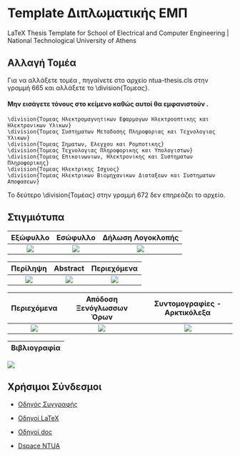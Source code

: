 # Template Διπλωματικής ΕΜΠ
 LaTeX Thesis Template for School of Electrical and Computer Engineering | National Technological University of Athens

## Αλλαγή Τομέα
Για να αλλάξετε τομέα , πηγαίνετε στο αρχείο ntua-thesis.cls στην γραμμή 665 και αλλάξετε το \division{Τομεας}.
#### Μην εισάγετε τόνους στο κείμενο καθώς αυτοί θα εμφανιστούν .
```
\division{Τομεας Ηλεκτρομαγνητικων Εφαρμογων Ηλεκτροοπτικης και Ηλεκτρονικων Υλικων}
\division{Τομεας Συστηματων Μεταδοσης Πληροφοριας και Τεχνολογιας Υλικων}
\division{Τομεας Σηματων, Ελεγχου και Ρομποτικης}
\division{Τομεας Τεχνολογιας Πληροφορικης και Υπολογιστων}
\division{Τομεας Επικοινωνιων, Ηλεκτρονικης και Συστηματων Πληροφορικης}
\division{Τομεας Ηλεκτρικης Ισχυος}
\division{Τομεας Ηλεκτρικων Βιομηχανικων Διαταξεων και Συστηματων Αποφασεων}
```
Το δεύτερο \division{Τομέας} στην γραμμή 672 δεν επηρεάζει το αρχείο.

## Στιγμιότυπα

|   Εξώφυλλο            |   Εσώφυλλο            |   Δήλωση Λογοκλοπής   |
|:---------------------:|:---------------------:|:---------------------:|
![](https://raw.githubusercontent.com/estamos/NTUA-ECE-Thesis-Template/master/examples/%CE%A0%CF%81%CF%8C%CF%84%CF%85%CF%80%CE%BF%20%CE%A3%CF%8D%CF%83%CF%84%CE%B7%CE%BC%CE%B1%20%CE%9F%CE%BC%CF%8C%CF%84%CE%B9%CE%BC%CF%89%CE%BD%20%CE%9A%CF%8C%CE%BC%CE%B2%CF%89%CE%BD%20%CE%92%CE%B1%CF%83%CE%B9%CF%83%CE%BC%CE%AD%CE%BD%CE%BF%20%CF%83%CE%B5%20%CE%A3%CF%87%CE%AE%CE%BC%CE%B1%CF%84%CE%B1%20RDF-01.png?token=AFVEPEB6TW7U42N7YQIADH26GBRGO)  | ![](https://raw.githubusercontent.com/estamos/NTUA-ECE-Thesis-Template/master/examples/%CE%A0%CF%81%CF%8C%CF%84%CF%85%CF%80%CE%BF%20%CE%A3%CF%8D%CF%83%CF%84%CE%B7%CE%BC%CE%B1%20%CE%9F%CE%BC%CF%8C%CF%84%CE%B9%CE%BC%CF%89%CE%BD%20%CE%9A%CF%8C%CE%BC%CE%B2%CF%89%CE%BD%20%CE%92%CE%B1%CF%83%CE%B9%CF%83%CE%BC%CE%AD%CE%BD%CE%BF%20%CF%83%CE%B5%20%CE%A3%CF%87%CE%AE%CE%BC%CE%B1%CF%84%CE%B1%20RDF-02.png?token=AFVEPEC777UP7D2JYUS6FFK6GBRMK) | ![](https://raw.githubusercontent.com/estamos/NTUA-ECE-Thesis-Template/master/examples/%CE%A0%CF%81%CF%8C%CF%84%CF%85%CF%80%CE%BF%20%CE%A3%CF%8D%CF%83%CF%84%CE%B7%CE%BC%CE%B1%20%CE%9F%CE%BC%CF%8C%CF%84%CE%B9%CE%BC%CF%89%CE%BD%20%CE%9A%CF%8C%CE%BC%CE%B2%CF%89%CE%BD%20%CE%92%CE%B1%CF%83%CE%B9%CF%83%CE%BC%CE%AD%CE%BD%CE%BF%20%CF%83%CE%B5%20%CE%A3%CF%87%CE%AE%CE%BC%CE%B1%CF%84%CE%B1%20RDF-03.png?token=AFVEPEAFCMNTFVEFZJENONC6GBRTI)


|   Περίληψη            |   Abstract            |   Περιεχόμενα         |
|:---------------------:|:---------------------:|:---------------------:|
![](https://raw.githubusercontent.com/estamos/NTUA-ECE-Thesis-Template/master/examples/%CE%A0%CF%81%CF%8C%CF%84%CF%85%CF%80%CE%BF%20%CE%A3%CF%8D%CF%83%CF%84%CE%B7%CE%BC%CE%B1%20%CE%9F%CE%BC%CF%8C%CF%84%CE%B9%CE%BC%CF%89%CE%BD%20%CE%9A%CF%8C%CE%BC%CE%B2%CF%89%CE%BD%20%CE%92%CE%B1%CF%83%CE%B9%CF%83%CE%BC%CE%AD%CE%BD%CE%BF%20%CF%83%CE%B5%20%CE%A3%CF%87%CE%AE%CE%BC%CE%B1%CF%84%CE%B1%20RDF-04.png?token=AFVEPEEFAO4HSGWR44PJYD26GBVKG)  | ![](https://raw.githubusercontent.com/estamos/NTUA-ECE-Thesis-Template/master/examples/%CE%A0%CF%81%CF%8C%CF%84%CF%85%CF%80%CE%BF%20%CE%A3%CF%8D%CF%83%CF%84%CE%B7%CE%BC%CE%B1%20%CE%9F%CE%BC%CF%8C%CF%84%CE%B9%CE%BC%CF%89%CE%BD%20%CE%9A%CF%8C%CE%BC%CE%B2%CF%89%CE%BD%20%CE%92%CE%B1%CF%83%CE%B9%CF%83%CE%BC%CE%AD%CE%BD%CE%BF%20%CF%83%CE%B5%20%CE%A3%CF%87%CE%AE%CE%BC%CE%B1%CF%84%CE%B1%20RDF-05.png?token=AFVEPEHVSGHD5BF6CWHLIL26GBVME) | ![](https://raw.githubusercontent.com/estamos/NTUA-ECE-Thesis-Template/master/examples/%CE%A0%CF%81%CF%8C%CF%84%CF%85%CF%80%CE%BF%20%CE%A3%CF%8D%CF%83%CF%84%CE%B7%CE%BC%CE%B1%20%CE%9F%CE%BC%CF%8C%CF%84%CE%B9%CE%BC%CF%89%CE%BD%20%CE%9A%CF%8C%CE%BC%CE%B2%CF%89%CE%BD%20%CE%92%CE%B1%CF%83%CE%B9%CF%83%CE%BC%CE%AD%CE%BD%CE%BF%20%CF%83%CE%B5%20%CE%A3%CF%87%CE%AE%CE%BC%CE%B1%CF%84%CE%B1%20RDF-06.png?token=AFVEPEHTIMSWISMVGZWO7MS6GBVN2)


|   Περιεχόμενα            |  Απόδοση Ξενόγλωσσων Όρων     |   Συντομογραφίες - Αρκτικόλεξα|
|:---------------------:|:---------------------:|:---------------------:|
![](https://raw.githubusercontent.com/estamos/NTUA-ECE-Thesis-Template/master/examples/%CE%A0%CF%81%CF%8C%CF%84%CF%85%CF%80%CE%BF%20%CE%A3%CF%8D%CF%83%CF%84%CE%B7%CE%BC%CE%B1%20%CE%9F%CE%BC%CF%8C%CF%84%CE%B9%CE%BC%CF%89%CE%BD%20%CE%9A%CF%8C%CE%BC%CE%B2%CF%89%CE%BD%20%CE%92%CE%B1%CF%83%CE%B9%CF%83%CE%BC%CE%AD%CE%BD%CE%BF%20%CF%83%CE%B5%20%CE%A3%CF%87%CE%AE%CE%BC%CE%B1%CF%84%CE%B1%20RDF-07.png?token=AFVEPEBGABOTRNIXUIMKO4C6GBVQY)  | ![](https://raw.githubusercontent.com/estamos/NTUA-ECE-Thesis-Template/master/examples/%CE%A0%CF%81%CF%8C%CF%84%CF%85%CF%80%CE%BF%20%CE%A3%CF%8D%CF%83%CF%84%CE%B7%CE%BC%CE%B1%20%CE%9F%CE%BC%CF%8C%CF%84%CE%B9%CE%BC%CF%89%CE%BD%20%CE%9A%CF%8C%CE%BC%CE%B2%CF%89%CE%BD%20%CE%92%CE%B1%CF%83%CE%B9%CF%83%CE%BC%CE%AD%CE%BD%CE%BF%20%CF%83%CE%B5%20%CE%A3%CF%87%CE%AE%CE%BC%CE%B1%CF%84%CE%B1%20RDF-10.png?token=AFVEPEHY45HIM7A45X4VOZS6GBVX2) | ![](https://raw.githubusercontent.com/estamos/NTUA-ECE-Thesis-Template/master/examples/%CE%A0%CF%81%CF%8C%CF%84%CF%85%CF%80%CE%BF%20%CE%A3%CF%8D%CF%83%CF%84%CE%B7%CE%BC%CE%B1%20%CE%9F%CE%BC%CF%8C%CF%84%CE%B9%CE%BC%CF%89%CE%BD%20%CE%9A%CF%8C%CE%BC%CE%B2%CF%89%CE%BD%20%CE%92%CE%B1%CF%83%CE%B9%CF%83%CE%BC%CE%AD%CE%BD%CE%BF%20%CF%83%CE%B5%20%CE%A3%CF%87%CE%AE%CE%BC%CE%B1%CF%84%CE%B1%20RDF-09.png?token=AFVEPEG3Q3TLDSRY2SWHXR26GBVUC)


|   Βιβλιογραφία |
|:---------------------:|
![](https://raw.githubusercontent.com/estamos/NTUA-ECE-Thesis-Template/master/examples/%CE%A0%CF%81%CF%8C%CF%84%CF%85%CF%80%CE%BF%20%CE%A3%CF%8D%CF%83%CF%84%CE%B7%CE%BC%CE%B1%20%CE%9F%CE%BC%CF%8C%CF%84%CE%B9%CE%BC%CF%89%CE%BD%20%CE%9A%CF%8C%CE%BC%CE%B2%CF%89%CE%BD%20%CE%92%CE%B1%CF%83%CE%B9%CF%83%CE%BC%CE%AD%CE%BD%CE%BF%20%CF%83%CE%B5%20%CE%A3%CF%87%CE%AE%CE%BC%CE%B1%CF%84%CE%B1%20RDF-08.png?token=AFVEPEEIV4BNUIER3OLU2IK6GBVSE)


## Χρήσιμοι Σύνδεσμοι

- [Οδηγός Συγγραφής](https://lib.ece.ntua.gr/files/OdhgosSyggrafhs_v3.pdf)

- [Οδηγοί LaTeX](https://lib.ece.ntua.gr/files/odigoi_tex)

- [Οδηγοί doc](https://lib.ece.ntua.gr/files/odigoi_doc)

- [Dspace NTUA](http://dspace.lib.ntua.gr/)
